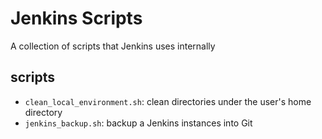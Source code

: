# Jenkins Scripts

A collection of scripts that Jenkins uses internally

## scripts

- `clean_local_environment.sh`: clean directories under the user's home directory
- `jenkins_backup.sh`: backup a Jenkins instances into Git
